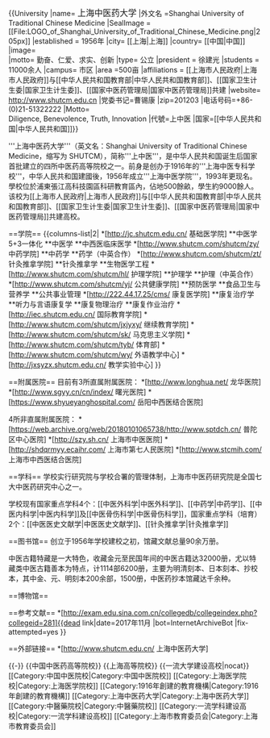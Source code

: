 {{University
|name=         <big>上海中医药大学</big>
|外文名  =Shanghai University of Traditional Chinese Medicine
|SealImage = [[File:LOGO_of_Shanghai_University_of_Traditional_Chinese_Medicine.png|205px]]
|established =  1956年
|city=         [[上海|上海]]
|country=   [[中国|中国]]
|image=        
|motto=        勤奋、仁爱、求实、创新
|type=         公立
|president = 徐建光
|students          = 11000余人
|campus=       市区
|area =500亩
|affiliations = [[上海市人民政府|上海市人民政府]]与[[中华人民共和国教育部|中华人民共和国教育部]]、[[国家卫生计生委|国家卫生计生委]]、[[国家中医药管理局|国家中医药管理局]]共建
|website=      http://www.shutcm.edu.cn
|党委书记=曹锡康
|zip=201203
|电话号码=+86-(0)21-51322222
|Motto=<br>Diligence, Benevolence, Truth, Innovation
|代號=上中医
|国家=[[中华人民共和国|中华人民共和国]]}}

'''上海中医药大学'''（英文名：Shanghai University of Traditional Chinese Medicine，缩写为 SHUTCM），简称'''上中医'''，是中华人民共和国诞生后国家首批建立的四所中医药高等院校之一。前身是创办于1916年的'''上海中医专科学校'''，中华人民共和国建國後，1956年成立'''上海中医学院'''，1993年更现名。學校位於浦東張江高科技園區科研教育區內，佔地500餘畝，學生約9000餘人。该校为[[上海市人民政府|上海市人民政府]]与[[中华人民共和国教育部|中华人民共和国教育部]]、[[国家卫生计生委|国家卫生计生委]]、[[国家中医药管理局|国家中医药管理局]]共建高校。

==学院==
{{columns-list|2|
*[http://jc.shutcm.edu.cn/ 基础医学院]
**中医学5+3一体化
**中医学
**中西医临床医学
*[http://www.shutcm.com/shutcm/zy/ 中药学院]
**中药学
**药学（中英合作）
*[http://www.shutcm.com/shutcm/zt/ 针灸推拿学院]
**针灸推拿学
**生物医学工程
*[http://www.shutcm.com/shutcm/hl/ 护理学院]
**护理学
**护理（中英合作）
*[http://www.shutcm.com/shutcm/yj/ 公共健康学院]
**预防医学
**食品卫生与营养学
**公共事业管理
*[http://222.44.17.25/cms/ 康复医学院]
**康复治疗学
**听力与言语康复学
**康复物理治疗
**康复作业治疗
*[http://iec.shutcm.edu.cn/ 国际教育学院]
*[http://www.shutcm.com/shutcm/jxjyxy/ 继续教育学院]
*[http://www.shutcm.com/shutcm/sk/ 马克思主义学院]
*[http://www.shutcm.com/shutcm/tyb/ 体育部]
*[http://www.shutcm.com/shutcm/wy/ 外语教学中心]
*[http://jxsyzx.shutcm.edu.cn/ 教学实验中心]
}}

==附属医院==
目前有3所直属附属医院：
*[http://www.longhua.net/ 龙华医院]
*[http://www.sgyy.cn/cn/index/ 曙光医院]
*[https://www.shyueyanghospital.com/ 岳阳中西医结合医院]

4所非直属附属医院：
*[https://web.archive.org/web/20180101065738/http://www.sptdch.cn/ 普陀区中心医院]
*[http://szy.sh.cn/ 上海市中医医院]
*[http://shdqrmyy.ecaihr.com/ 上海市第七人民医院]
*[http://www.stcmih.com/ 上海市中西医结合医院]

==学科==
学校实行研究院与学校合署的管理体制，上海市中医药研究院是全国七大中医药研究中心之一。

学校现有国家重点学科4个：[[中医外科学|中医外科学]]、[[中药学|中药学]]、[[中医内科学|中医内科学]]及[[中医骨伤科学|中医骨伤科学]]，国家重点学科（培育）2个：[[中医医史文献学|中医医史文献学]]、[[针灸推拿学|针灸推拿学]]

==图书馆==
创立于1956年学校建校之初，馆藏文献总量90余万册。

中医古籍特藏是一大特色，收藏金元至民国年间的中医古籍达32000册，尤以特藏类中医古籍善本为特点，计1114部6200册，主要为明清刻本、日本刻本、抄校本，其中金、元、明刻本200余部，1500册，中医药抄本馆藏达千余种。

==博物馆==

==参考文献==
*[http://exam.edu.sina.com.cn/collegedb/collegeindex.php?collegeid=281]{{dead link|date=2017年11月 |bot=InternetArchiveBot |fix-attempted=yes }}

==外部链接==
*[http://www.shutcm.edu.cn/ 上海中医药大学]

{{-}}
{{中国中医药高等院校}}
{{上海高等院校}}
{{一流大学建设高校|nocat}}
[[Category:中国中医院校|Category:中国中医院校]]
[[Category:上海医学院校|Category:上海医学院校]]
[[Category:1916年創建的教育機構|Category:1916年創建的教育機構]]
[[Category:上海中医药大学|Category:上海中医药大学]]
[[Category:中醫藥院校|Category:中醫藥院校]]
[[Category:一流学科建设高校|Category:一流学科建设高校]]
[[Category:上海市教育委员会|Category:上海市教育委员会]]